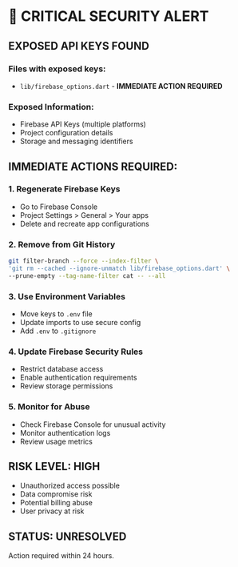 # 🚨 CRITICAL SECURITY ALERT

## EXPOSED API KEYS FOUND

### Files with exposed keys:
- `lib/firebase_options.dart` - **IMMEDIATE ACTION REQUIRED**

### Exposed Information:
- Firebase API Keys (multiple platforms)
- Project configuration details
- Storage and messaging identifiers

## IMMEDIATE ACTIONS REQUIRED:

### 1. Regenerate Firebase Keys
- Go to Firebase Console
- Project Settings > General > Your apps
- Delete and recreate app configurations

### 2. Remove from Git History
```bash
git filter-branch --force --index-filter \
'git rm --cached --ignore-unmatch lib/firebase_options.dart' \
--prune-empty --tag-name-filter cat -- --all
```

### 3. Use Environment Variables
- Move keys to `.env` file
- Update imports to use secure config
- Add `.env` to `.gitignore`

### 4. Update Firebase Security Rules
- Restrict database access
- Enable authentication requirements
- Review storage permissions

### 5. Monitor for Abuse
- Check Firebase Console for unusual activity
- Monitor authentication logs
- Review usage metrics

## RISK LEVEL: HIGH
- Unauthorized access possible
- Data compromise risk
- Potential billing abuse
- User privacy at risk

## STATUS: UNRESOLVED
Action required within 24 hours.